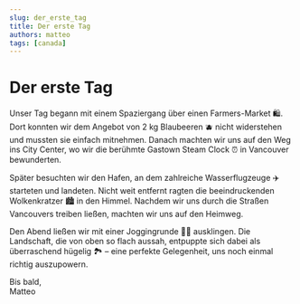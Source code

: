 ```yaml
---
slug: der_erste_tag
title: Der erste Tag
authors: matteo
tags: [canada]
---
```


# Der erste Tag

Unser Tag begann mit einem Spaziergang über einen Farmers-Market 🛍️. Dort konnten wir dem Angebot von 2 kg Blaubeeren 🫐 nicht widerstehen und mussten sie einfach mitnehmen. Danach machten wir uns auf den Weg ins City Center, wo wir die berühmte Gastown Steam Clock ⏰ in Vancouver bewunderten.

Später besuchten wir den Hafen, an dem zahlreiche Wasserflugzeuge ✈️ starteten und landeten. Nicht weit entfernt ragten die beeindruckenden Wolkenkratzer 🏙️ in den Himmel. Nachdem wir uns durch die Straßen Vancouvers treiben ließen, machten wir uns auf den Heimweg.

Den Abend ließen wir mit einer Joggingrunde 🏃‍♂️ ausklingen. Die Landschaft, die von oben so flach aussah, entpuppte sich dabei als überraschend hügelig 🏞️ – eine perfekte Gelegenheit, uns noch einmal richtig auszupowern.

Bis bald,  
Matteo
